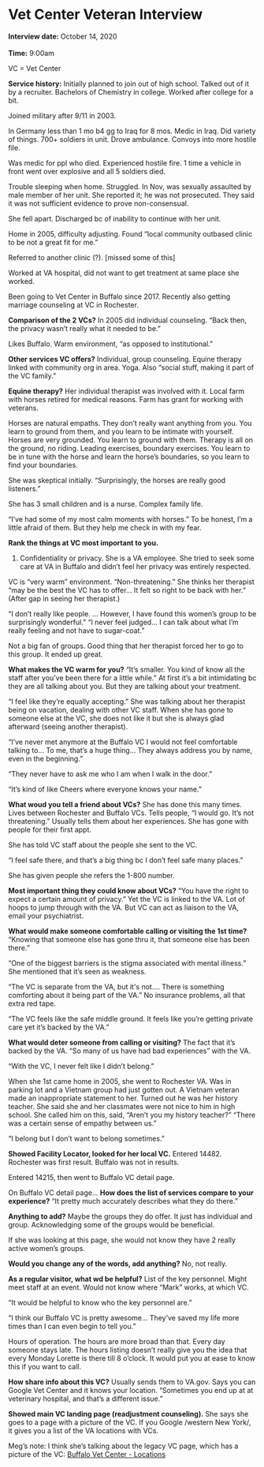 # Vet Center Veteran Interview 

**Interview date:** October 14, 2020 <br></br>
**Time:** 9:00am

VC = Vet Center

**Service history:** 
Initially planned to join out of high school. Talked out of it by a recruiter. Bachelors of Chemistry in college. Worked after college for a bit.

Joined military after 9/11 in 2003. 

In Germany less than 1 mo b4 gg to Iraq for 8 mos. Medic in Iraq. Did variety of things. 700+ soldiers in unit. Drove ambulance. Convoys into more hostile file. 

Was medic for ppl who died. Experienced hostile fire. 1 time a vehicle in front went over explosive and all 5 soldiers died. 

Trouble sleeping when home. Struggled. In Nov, was sexually assaulted by male member of her unit. She reported it; he was not prosecuted. They said it was not sufficient evidence to prove non-consensual. 

She fell apart. Discharged bc of inability to continue with her unit. 

Home in 2005, difficulty adjusting. Found “local community outbased clinic to be not a great fit for me.” 

Referred to another clinic (?). [missed some of this]

Worked at VA hospital, did not want to get treatment at same place she worked.

Been going to Vet Center in Buffalo since 2017. Recently also getting marriage counseling at VC in Rochester. 

**Comparison of the 2 VCs?** 
In 2005 did individual counseling. “Back then, the privacy wasn’t really what it needed to be.”

Likes Buffalo. Warm environment, “as opposed to institutional.” 

**Other services VC offers?** 
Individual, group counseling. Equine therapy linked with community org in area. Yoga. Also “social stuff, making it part of the VC family.”

**Equine therapy?** 
Her individual therapist was involved with it. Local farm with horses retired for medical reasons. Farm has grant for working with veterans. 

Horses are natural empaths. They don’t really want anything from you. You learn to ground from them, and you learn to be intimate with yourself. Horses are very grounded. You learn to ground with them. Therapy is all on the ground, no riding. Leading exercises, boundary exercises. You learn to be in tune with the horse and learn the horse’s boundaries, so you learn to find your boundaries. 

She was skeptical initially. “Surprisingly, the horses are really good listeners.” 

She has 3 small children and is a nurse. Complex family life. 

“I’ve had some of my most calm moments with horses.” To be honest, I’m a little afraid of them. But they help me check in with my fear. 

**Rank the things at VC most important to you.** 
1) Confidentiality or privacy. She is a VA employee. She tried to seek some care at VA in Buffalo and didn’t feel her privacy was entirely respected. 

VC is “very warm” environment. “Non-threatening.” She thinks her therapist “may be the best the VC has to offer… It felt so right to be back with her.” (After gap in seeing her therapist.)

“I don’t really like people. … However, I have found this women’s group to be surprisingly wonderful.” “I never feel judged… I can talk about what I’m really feeling and not have to sugar-coat.”

Not a big fan of groups. Good thing that her therapist forced her to go to this group. It ended up great. 

**What makes the VC warm for you?** 
“It’s smaller. You kind of know all the staff after you’ve been there for a little while.” At first it’s a bit intimidating bc they are all talking about you. But they are talking about your treatment. 

“I feel like they’re equally accepting.” She was talking about her therapist being on vacation, dealing with other VC staff. When she has gone to someone else at the VC, she does not like it but she is always glad afterward (seeing another therapist). 

“I’ve never met anymore at the Buffalo VC I would not feel comfortable talking to… To me, that’s a huge thing… They always address you by name, even in the beginning.” 

“They never have to ask me who I am when I walk in the door.”

“It’s kind of like Cheers where everyone knows your name.”

**What woud you tell a friend about VCs?** 
She has done this many times. Lives between Rochester and Buffalo VCs. Tells people, “I would go. It’s not threatening.” Usually tells them about her experiences. She has gone with people for their first appt. 

She has told VC staff about the people she sent to the VC. 

“I feel safe there, and that’s a big thing bc I don’t feel safe many places.” 

She has given people she refers the 1-800 number. 

**Most important thing they could know about VCs?**
“You have the right to expect a certain amount of privacy.” Yet the VC is linked to the VA. Lot of hoops to jump through with the VA. But VC can act as liaison to the VA, email your psychiatrist. 

**What would make someone comfortable calling or visiting the 1st time?** 
“Knowing that someone else has gone thru it, that someone else has been there.” 

“One of the biggest barriers is the stigma associated with mental illness.” She mentioned that it’s seen as weakness. 

“The VC is separate from the VA, but it's not…. There is something comforting about it being part of the VA.” No insurance problems, all that extra red tape. 

“The VC feels like the safe middle ground. It feels like you’re getting private care yet it’s backed by the VA.” 

**What would deter someone from calling or visiting?** 
The fact that it’s backed by the VA. “So many of us have had bad experiences” with the VA. 

“With the VC, I never felt like I didn’t belong.”

When she 1st came home in 2005, she went to Rochester VA. Was in parking lot and a Vietnam group had just gotten out. A Vietnam veteran made an inappropriate statement to her. Turned out he was her history teacher. She said she and her classmates were not nice to him in high school. She called him on this, said, “Aren’t you my history teacher?” “There was a certain sense of empathy between us.” 

“I belong but I don’t want to belong sometimes.”

**Showed Facility Locator, looked for her local VC.**
Entered 14482. Rochester was first result. Buffalo was not in results. 

Entered 14215, then went to Buffalo VC detail page. 

On Buffalo VC detail page…
**How does the list of services compare to your experience?** 
“It pretty much accurately describes what they do there.”

**Anything to add?** 
Maybe the groups they do offer. It just has individual and group. Acknowledging some of the groups would be beneficial. 

If she was looking at this page, she would not know they have 2 really active women’s groups. 

**Would you change any of the words, add anything?** 
No, not really. 

**As a regular visitor, what wd be helpful?**
List of the key personnel. Might meet staff at an event. Would not know where “Mark” works, at which VC.

“It would be helpful to know who the key personnel are.” 

“I think our Buffalo VC is pretty awesome… They’ve saved my life more times than I can even begin to tell you.”

Hours of operation. The hours are more broad than that. Every day someone stays late. The hours listing doesn’t really give you the idea that every Monday Lorette is there till 8 o’clock. It would put you at ease to know this if you want to call. 

**How share info about this VC?** 
Usually sends them to VA.gov. Says you can Google Vet Center and it knows your location. “Sometimes you end up at at veterinary hospital, and that’s a different issue.”

**Showed main VC landing page (readjustment counseling).**
She says she goes to a page with a picture of the VC. If you Google /western New York/, it gives you a list of the VA locations with VCs. 

Meg’s note: I think she’s talking about the legacy VC page, which has a picture of the VC: 
[Buffalo Vet Center - Locations](https://www.va.gov/directory/guide/facility.asp?ID=460)



